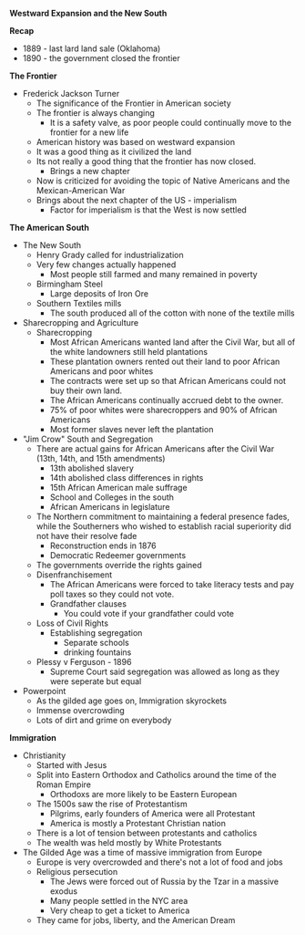 **Westward Expansion and the New South**


**Recap**
- 1889 - last lard land sale (Oklahoma)
- 1890 - the government closed the frontier

**The Frontier**
- Frederick Jackson Turner
	- The significance of the Frontier in American society
	- The frontier is always changing
		- It is a safety valve, as poor people could continually move to the frontier for a new life
	- American history was based on westward expansion
	- It was a good thing as it civilized the land
	- Its not really a good thing that the frontier has now closed. 
		- Brings a new chapter
	- Now is criticized for avoiding the topic of Native Americans and the Mexican-American War
	- Brings about the next chapter of the US - imperialism 
		- Factor for imperialism is that the West is now settled


 **The American South**
 - The New South
	 - Henry Grady called for industrialization
	 - Very few changes actually happened
		 - Most people still farmed and many remained in poverty
	 - Birmingham Steel
		 - Large deposits of Iron Ore
	 - Southern Textiles mills
		 - The south produced all of the cotton with none of the textile mills
 - Sharecropping and Agriculture
	 - Sharecropping 
		 - Most African Americans wanted land after the Civil War, but all of the white landowners still held plantations
		 - These plantation owners rented out their land to poor African Americans and poor whites
		 - The contracts were set up so that African Americans could not buy their own land. 
		 - The African Americans continually accrued debt to the owner. 
		 - 75% of poor whites were sharecroppers and 90% of African Americans
		 - Most former slaves never left the plantation
 - "Jim Crow" South and Segregation
	 - There are actual gains for African Americans after the Civil War (13th, 14th, and 15th amendments)
		 - 13th abolished slavery
		 - 14th abolished class differences in rights
		 - 15th African American male suffrage
		 - School and Colleges in the south
		 - African Americans in legislature
	 - The Northern commitment to maintaining a federal presence fades, while the Southerners who wished to establish racial superiority did not have their resolve fade
		 - Reconstruction ends in 1876
		 - Democratic Redeemer governments
	 - The governments override the rights gained
	 - Disenfranchisement
		 - The African Americans were forced to take literacy tests and pay poll taxes so they could not vote. 
		 - Grandfather clauses
			 - You could vote if your grandfather could vote
	 - Loss of Civil Rights
		 - Establishing segregation
			 - Separate schools
			 - drinking fountains
	 - Plessy v Ferguson - 1896
		 - Supreme Court said segregation was allowed as long as they were seperate but equal
 - Powerpoint
	 - As the gilded age goes on, Immigration skyrockets
	 - Immense overcrowding
	 - Lots of dirt and grime on everybody

**Immigration**
- Christianity
	- Started with Jesus
	- Split into Eastern Orthodox and Catholics around the time of the Roman Empire
		- Orthodoxs are more likely to be Eastern European
	- The 1500s saw the rise of Protestantism 
		- Pilgrims, early founders of America were all Protestant
		- America is mostly a Protestant Christian nation
	- There is a lot of tension between protestants and catholics
	- The wealth was held mostly by White Protestants
- The Gilded Age was a time of massive immigration from Europe
	- Europe is very overcrowded and there's not a lot of food and jobs
	- Religious persecution
		- The Jews were forced out of Russia by the Tzar in a massive exodus
		- Many people settled in the NYC area
		- Very cheap to get a ticket to America
	- They came for jobs, liberty, and the American Dream